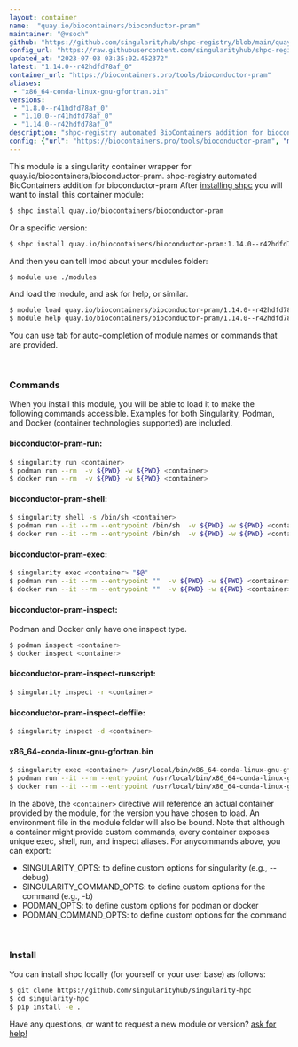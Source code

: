 ```yaml
---
layout: container
name:  "quay.io/biocontainers/bioconductor-pram"
maintainer: "@vsoch"
github: "https://github.com/singularityhub/shpc-registry/blob/main/quay.io/biocontainers/bioconductor-pram/container.yaml"
config_url: "https://raw.githubusercontent.com/singularityhub/shpc-registry/main/quay.io/biocontainers/bioconductor-pram/container.yaml"
updated_at: "2023-07-03 03:35:02.452372"
latest: "1.14.0--r42hdfd78af_0"
container_url: "https://biocontainers.pro/tools/bioconductor-pram"
aliases:
 - "x86_64-conda-linux-gnu-gfortran.bin"
versions:
 - "1.8.0--r41hdfd78af_0"
 - "1.10.0--r41hdfd78af_0"
 - "1.14.0--r42hdfd78af_0"
description: "shpc-registry automated BioContainers addition for bioconductor-pram"
config: {"url": "https://biocontainers.pro/tools/bioconductor-pram", "maintainer": "@vsoch", "description": "shpc-registry automated BioContainers addition for bioconductor-pram", "latest": {"1.14.0--r42hdfd78af_0": "sha256:919589275a3d6e602fff3fa2bfd0d59c04bd42b18b58a66ee0cab7de6b3f62ff"}, "tags": {"1.8.0--r41hdfd78af_0": "sha256:7e0eb2f63d3927a39488157ce292c984f6aaeae5dbb74115ad0db4e85d9dfb77", "1.10.0--r41hdfd78af_0": "sha256:a1b36aeb6802a6b67ef0b11612a1bafd567ff7dd897d5baf415c7e9d13f36d89", "1.14.0--r42hdfd78af_0": "sha256:919589275a3d6e602fff3fa2bfd0d59c04bd42b18b58a66ee0cab7de6b3f62ff"}, "docker": "quay.io/biocontainers/bioconductor-pram", "aliases": {"x86_64-conda-linux-gnu-gfortran.bin": "/usr/local/bin/x86_64-conda-linux-gnu-gfortran.bin"}}
---
```


This module is a singularity container wrapper for quay.io/biocontainers/bioconductor-pram.
shpc-registry automated BioContainers addition for bioconductor-pram
After [installing shpc](#install) you will want to install this container module:


```bash
$ shpc install quay.io/biocontainers/bioconductor-pram
```

Or a specific version:

```bash
$ shpc install quay.io/biocontainers/bioconductor-pram:1.14.0--r42hdfd78af_0
```

And then you can tell lmod about your modules folder:

```bash
$ module use ./modules
```

And load the module, and ask for help, or similar.

```bash
$ module load quay.io/biocontainers/bioconductor-pram/1.14.0--r42hdfd78af_0
$ module help quay.io/biocontainers/bioconductor-pram/1.14.0--r42hdfd78af_0
```

You can use tab for auto-completion of module names or commands that are provided.

<br>

### Commands

When you install this module, you will be able to load it to make the following commands accessible.
Examples for both Singularity, Podman, and Docker (container technologies supported) are included.

#### bioconductor-pram-run:

```bash
$ singularity run <container>
$ podman run --rm  -v ${PWD} -w ${PWD} <container>
$ docker run --rm  -v ${PWD} -w ${PWD} <container>
```

#### bioconductor-pram-shell:

```bash
$ singularity shell -s /bin/sh <container>
$ podman run --it --rm --entrypoint /bin/sh  -v ${PWD} -w ${PWD} <container>
$ docker run --it --rm --entrypoint /bin/sh  -v ${PWD} -w ${PWD} <container>
```

#### bioconductor-pram-exec:

```bash
$ singularity exec <container> "$@"
$ podman run --it --rm --entrypoint ""  -v ${PWD} -w ${PWD} <container> "$@"
$ docker run --it --rm --entrypoint ""  -v ${PWD} -w ${PWD} <container> "$@"
```

#### bioconductor-pram-inspect:

Podman and Docker only have one inspect type.

```bash
$ podman inspect <container>
$ docker inspect <container>
```

#### bioconductor-pram-inspect-runscript:

```bash
$ singularity inspect -r <container>
```

#### bioconductor-pram-inspect-deffile:

```bash
$ singularity inspect -d <container>
```


#### x86_64-conda-linux-gnu-gfortran.bin

```bash
$ singularity exec <container> /usr/local/bin/x86_64-conda-linux-gnu-gfortran.bin
$ podman run --it --rm --entrypoint /usr/local/bin/x86_64-conda-linux-gnu-gfortran.bin   -v ${PWD} -w ${PWD} <container> -c " $@"
$ docker run --it --rm --entrypoint /usr/local/bin/x86_64-conda-linux-gnu-gfortran.bin   -v ${PWD} -w ${PWD} <container> -c " $@"
```



In the above, the `<container>` directive will reference an actual container provided
by the module, for the version you have chosen to load. An environment file in the
module folder will also be bound. Note that although a container
might provide custom commands, every container exposes unique exec, shell, run, and
inspect aliases. For anycommands above, you can export:

 - SINGULARITY_OPTS: to define custom options for singularity (e.g., --debug)
 - SINGULARITY_COMMAND_OPTS: to define custom options for the command (e.g., -b)
 - PODMAN_OPTS: to define custom options for podman or docker
 - PODMAN_COMMAND_OPTS: to define custom options for the command

<br>

### Install

You can install shpc locally (for yourself or your user base) as follows:

```bash
$ git clone https://github.com/singularityhub/singularity-hpc
$ cd singularity-hpc
$ pip install -e .
```

Have any questions, or want to request a new module or version? [ask for help!](https://github.com/singularityhub/singularity-hpc/issues)